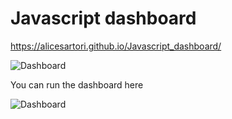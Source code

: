 # Javascript dashboard

https://alicesartori.github.io/Javascript_dashboard/

![Dashboard](https://github.com/AliceSartori/Javascript_dashboard/blob/main/Screen%20Shot%202021-03-11%20at%205.50.16%20PM.png)


You can run the dashboard here

![Dashboard](https://alicesartori.github.io/Javascript_dashboard/)
